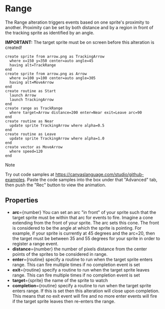 # Range
The Range alteration triggers events based on one sprite's proximity to another. Proximity can be set by both distance and by a region in front of the tracking sprite as identified by an angle. 

**IMPORTANT:** The target sprite must be on screen before this alteration is created! 

```
create sprite from arrow.png as TrackingArrow 
  where x=150 y=350 center=auto angle=45
  having alt=TrackRange
end 
create sprite from arrow.png as Arrow 
  where x=100 y=100 center=auto angle=305
  having alt=MoveArrow 
end 
create routine as Start 
  launch Arrow 
  launch TrackingArrow 
end 
create range as TrackRange 
  where target=Arrow distance=200 enter=Near exit=Leave arc=90 
end 
create routine as Near 
  update sprite TrackingArrow where alpha=0.5 
end 
create routine as Leave 
  update sprite TrackingArrow where alpha=1.0 
end 
create vector as MoveArrow 
  where speed=120 
end 
```

> [!NOTE]
> Try out code samples at https://canvaslanguage.com/studio/github-examples.
> Paste the code samples into the box under that "Advanced" tab,
> then push the "Rec" button to view the animation.

## Properties
 - **arc**={number} You can set an arc "in front" of your sprite such that the target sprite must be within that arc for events to fire. Imagine a cone extending from the front of your sprite. The arc sets this cone. The front is considered to be the angle at which the sprite is pointing. For example, if your sprite is currently at 45 degrees and the arc=20, then the target must be between 35 and 55 degrees for your sprite in order to register a range event.
 - **distance**={number} the number of pixels distance from the center points of the sprites to be considered in range.
 - **enter**={routine} specify a routine to run when the target sprite enters range. This can fire multiple times if no completion event is set
 - **exit**={routine} specify a routine to run when the target sprite leaves range. This can fire multiple times if no completion event is set
 - **target**={sprite} the name of the sprite to watch
 - **completion**={routine} specify a routine to run when the target sprite enters range. If this is set then this alteration will close upon completion. This means that no exit event will fire and no more enter events will fire if the target sprite leaves then re-enters the range.


